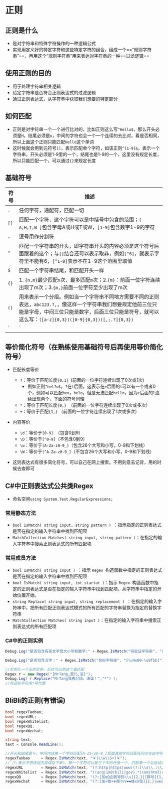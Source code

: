 # 正则

## 正则是什么

- 是对字符串和特殊字符操作的一种逻辑公式
- 实现用定义好的特定字符和这些特定字符的组合，组成一个==“规则字符串”==，再用这个“规则字符串”用来表达对字符串的一种==过滤逻辑==

## 使用正则的目的

- 用于处理字符串相关逻辑
- 给定字符串是否符合正则表达式的过滤逻辑
- 通过正则表达式，从字符串中获取我们想要的特定部分

## 如何匹配

- 正则是对字符串一个一个进行比对的，比如正则这么写`^Hello$`，那么开头必须是`H`，结尾必须是`o`，中间的字符也会一个一个连续的去比对，看是否相同，所以上面这个正则只能匹配`Hello`这个单词
- 这时候就会用到元符号`[]`，表示匹配单个字符，如该正则`^[1-9]&`，表示一个字符串，开头必须是1-9里的一个，结尾也是1-9的一个，这里没有规定长度，所以只能匹配一个，可以通过`{}`来规定长度

## 基础符号

| 符号 | 描述                                                         |
| ---- | ------------------------------------------------------------ |
| `.`  | 任何字符，通配符，匹配一切                                   |
| `[]` | 匹配一个字符，这个字符可以是中括号中包含的范围；`[ A,H,T,W ]`包含字母A或H或T或W，`[1-9]`包含数字1-9的字符 |
| `,`  | 逗号用作分割符                                               |
| `^`  | 匹配一个字符串的开头，即字符串开头的内容必须是这个符号后面跟着的这个；与`[]`结合还可以表示取非，例如`[^6]`，就表示字符里不能有6，`[^1-9]`表示不在1-9这个范围里取值 |
| `$`  | 匹配一个字符串结尾，和匹配开头一样                           |
| `{}` | 1. `{n,m}`最少匹配`n`次，最多匹配`m`次；2.`{m}`：前面一位字符连续出现了m次；3.`{m,}`前面一位字符至少出现了m次 |
| `()` | 用来表示一个分组。例如当一个字符串不同地方需要不同的正则表达，`abc123.?,`，像这样一个字符串我们想要规定他前三位只能是字母，中间三位只能是数字，后面三位只能是符号，就可以这么写：`([a-z]{0,3})([0-9]{0,3})([,;.?]{0,3})` |
| `|`  | 或                                                           |

## 等价简化符号（在熟练使用基础符号后再使用等价简化符号）

- 匹配长度等价
  - `?`：等价于匹配长度`{0,1} `(前面的一位字符连续出现了0次或1次)
    - 例如正则`^hel?o$`，`?`在`l`后面，这表示在`e`后面的`l`可以有一个或者0个，例如可以匹配`heo`，`helo`，但是无法匹配`hello`，因为`e`后面的`l`连续出现两个，下面的符号同理
  - `*`：等价于匹配长度`{0,} `（前面的一位字符连续出现了0次或多次）
  - `+`：等价于匹配`{1,}` （前面的一位字符连续出现了1次或多次）

- 内容等价
  - `\d`：等价于`[0-9] `（包含0到9）
  - `\D`：等价于`[^0-9]`（不包含0到9）
  - `\w`：等价于`[A-Za-z0-9_]`（包含26个大写和小写，0-9和下划线）
  - `\W`：等价于`[^A-Za-z0-9_]`（不包含26个大写和小写，0-9和下划线）
- 这则表达式有很多简化符号，可以自己在网上搜索。不用刻意去记背，用的时候去查即可

## C#中正则表达式公共类Regex

- 命名空间`using System.Text.RegularExpressions;`

### **常用静态方法**

- `bool IsMatch( string input, string pattern ) `：指示指定的正则表达式是否在指定的输入字符串中找到匹配项
- ` MatchCollection Matches( string input, string pattern ) `：在指定的输入字符串中搜索正则表达式的所有匹配项

### **常用成员方法**

- `bool IsMatch( string input ) `：指示 `Regex `构造函数中指定的正则表达式是否在指定的输入字符串中找到匹配项
- ` bool IsMatch( string input, int startat ) `：指示 `Regex `构造函数中指定的正则表达式是否在指定的输入字符串中找到匹配项，从字符串中指定的开始位置开始。
- `string Replace( string input, string replacement ) `：在指定的输入字符串中，把所有匹配正则表达式模式的所有匹配的字符串替换为指定的替换字符串
- ` MatchCollection Matches( string input ) `：在指定的输入字符串中搜索正则表达式的所有匹配项

### **C#中的正则实例**

```C#
Debug.Log("是否包含有英文字母大小写和数字:" + Regex.IsMatch("待验证字符串", "[A-Za-z0-9]{1,}"));

Debug.Log("是否包含汉字：" + Regex.IsMatch("目标字符串", "[\u4e00-\u9fbb]"));

//实例化一个正则实例，后续可以用这个去匹配
Regex r = new Regex("[MrTang,尼玛,滚]");
Debug.Log( r.Replace("MrTang我去尼玛，滚蛋！","*") );
//将这些字符用*号代替
```

## BliBli的正则(有错误)

```C#
bool regexTaobao;
bool regexURL;
bool regexWhitelist;
bool regexQQ;
bool regexWechat;

string text;
text = Console.ReadLine();

//开头和结尾是￥，中间内容第一个字符匹配[A-Za-z0-9_]后面其他字符匹配任何非空白字符
regexTaobao     = Regex.IsMatch(text, "￥(\\w\\S+)￥");
//（?:表示不把该组内容保存下来）。第一个字符可以是三个中的任意一个，匹配第一个后连续向下匹配，第一组匹配结束后开始第二组匹配，第二组匹配内容就是包含1个或多个在这个范围内的字符【非空白字符 . : / /】，最后一组的内容就是：可以有连续的A-Za-z0-9_(\w+)，单个非空白字符(\s)，单个/字符(\/)，0个或一个.字符(\.?)，=字符
regexURL        = Regex.IsMatch(text, "(?:http|https|www)(?:[\\s\\.:\\/\\/]{1,})([\\w+:\\s\\/\\.?=]{1,})");
regexWhitelist  = Regex.IsMatch(text, "((acg|im9|bili|gov).*(com|html|cn|tv)|(av\\d{8,}|AV\\d{8,}))");
regexQQ         = Regex.IsMatch(text, "(?:[加qQ企鹅号码\\s]{2,}|[群号]{1,})(?:[\\x{4e00}-\\x{9eff}]*)(?:[:，：]?)([\\d\\s]{6,})");
regexWechat     = Regex.IsMatch(text, "(?:[加+微+➕薇?vV❤❤姓xX信]{2,}|weixin|weix)(?:[,❤.\\s]?)(?:[\\x{4e00}-\\x{9eff}]?)(?:[:，：]?)([\\w\\s]{6,})");
```

